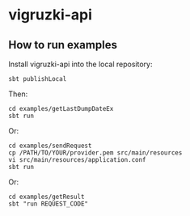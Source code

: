 # vigruzki-api

## How to run examples

Install vigruzki-api into the local repository:

    sbt publishLocal

Then:

    cd examples/getLastDumpDateEx
    sbt run

Or:

    cd examples/sendRequest
    cp /PATH/TO/YOUR/provider.pem src/main/resources
    vi src/main/resources/application.conf
    sbt run

Or:

    cd examples/getResult
    sbt "run REQUEST_CODE"
